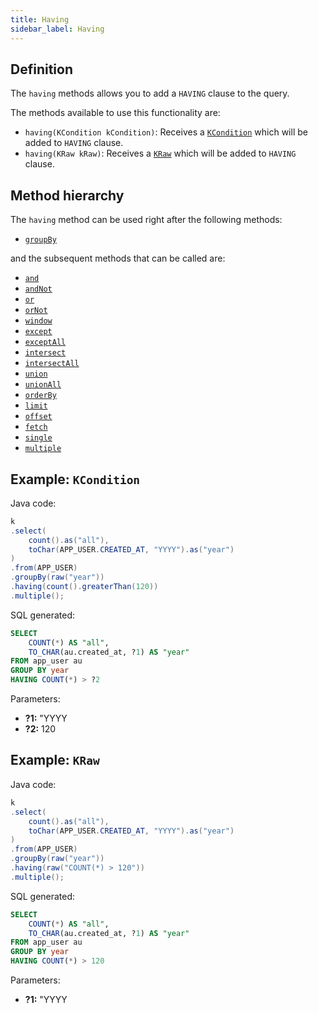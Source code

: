 ```yaml
---
title: Having
sidebar_label: Having
---
```


## Definition

The `having` methods allows you to add a `HAVING` clause to the query.

The methods available to use this functionality are:

- `having(KCondition kCondition)`: Receives a [`KCondition`](/docs/kcondition/introduction) which will be added to `HAVING` clause.
- `having(KRaw kRaw)`: Receives a [`KRaw`](/docs/select-statement/select/introduction#7-kraw) which will be added to `HAVING` clause.

## Method hierarchy

The `having` method can be used right after the following methods:

- [`groupBy`](/docs/select-statement/group-by/)

and the subsequent methods that can be called are:

- [`and`](/docs/select-statement/having/and)
- [`andNot`](/docs/select-statement/having/and-not)
- [`or`](/docs/select-statement/having/or)
- [`orNot`](/docs/select-statement/having/or-not)
- [`window`](/docs/select-statement/select/)
- [`except`](/docs/select-statement/select/)
- [`exceptAll`](/docs/select-statement/select/)
- [`intersect`](/docs/select-statement/select/)
- [`intersectAll`](/docs/select-statement/select/)
- [`union`](/docs/select-statement/select/)
- [`unionAll`](/docs/select-statement/select/)
- [`orderBy`](/docs/select-statement/order-by/)
- [`limit`](/docs/select-statement/select/)
- [`offset`](/docs/select-statement/select/)
- [`fetch`](/docs/select-statement/select/)
- [`single`](/docs/select-statement/select/)
- [`multiple`](/docs/select-statement/select/)

## Example: `KCondition`

Java code:

```java
k
.select(
    count().as("all"),
    toChar(APP_USER.CREATED_AT, "YYYY").as("year")
)
.from(APP_USER)
.groupBy(raw("year"))
.having(count().greaterThan(120))
.multiple();
```

SQL generated:

```sql
SELECT
    COUNT(*) AS "all",
    TO_CHAR(au.created_at, ?1) AS "year"
FROM app_user au
GROUP BY year
HAVING COUNT(*) > ?2
```

Parameters:

- **?1:** "YYYY
- **?2:** 120

## Example: `KRaw`

Java code:

```java
k
.select(
    count().as("all"),
    toChar(APP_USER.CREATED_AT, "YYYY").as("year")
)
.from(APP_USER)
.groupBy(raw("year"))
.having(raw("COUNT(*) > 120"))
.multiple();
```

SQL generated:

```sql
SELECT
    COUNT(*) AS "all",
    TO_CHAR(au.created_at, ?1) AS "year"
FROM app_user au
GROUP BY year
HAVING COUNT(*) > 120
```

Parameters:

- **?1:** "YYYY